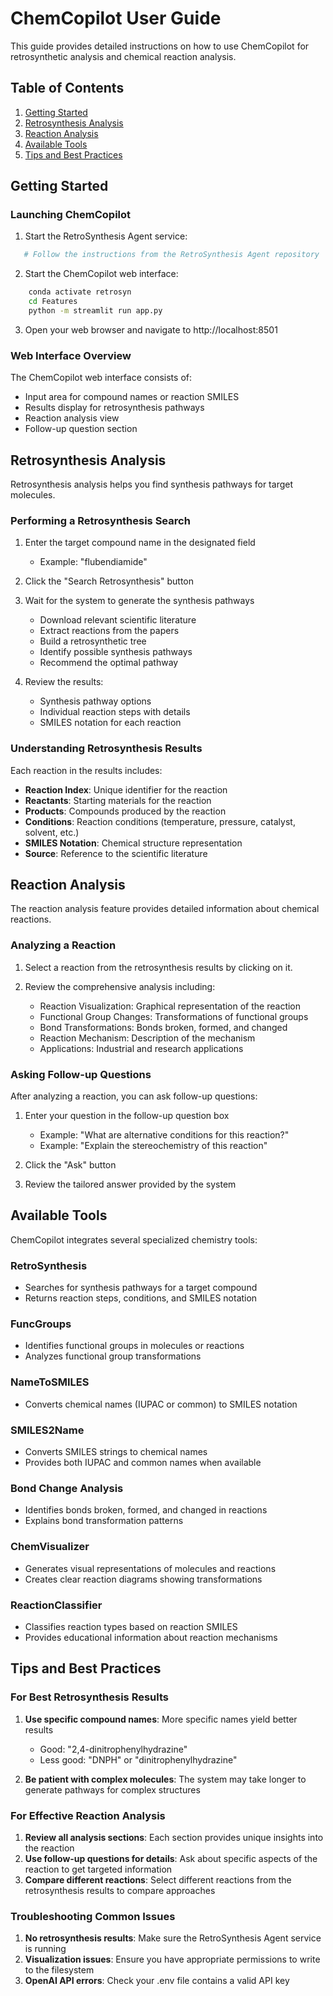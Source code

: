 # ChemCopilot User Guide

This guide provides detailed instructions on how to use ChemCopilot for retrosynthetic analysis and chemical reaction analysis.

## Table of Contents

1. [Getting Started](#getting-started)
2. [Retrosynthesis Analysis](#retrosynthesis-analysis)
3. [Reaction Analysis](#reaction-analysis)
4. [Available Tools](#available-tools)
5. [Tips and Best Practices](#tips-and-best-practices)

## Getting Started

### Launching ChemCopilot

1. Start the RetroSynthesis Agent service:

```bash
   # Follow the instructions from the RetroSynthesis Agent repository
```

2. Start the ChemCopilot web interface:

```bash
    conda activate retrosyn
    cd Features
    python -m streamlit run app.py
```

3. Open your web browser and navigate to http://localhost:8501

### Web Interface Overview

The ChemCopilot web interface consists of:

- Input area for compound names or reaction SMILES
- Results display for retrosynthesis pathways
- Reaction analysis view
- Follow-up question section

## Retrosynthesis Analysis

Retrosynthesis analysis helps you find synthesis pathways for target molecules.

### Performing a Retrosynthesis Search

1. Enter the target compound name in the designated field
   - Example: "flubendiamide"
   
2. Click the "Search Retrosynthesis" button

3. Wait for the system to generate the synthesis pathways
    - Download relevant scientific literature
    - Extract reactions from the papers
    - Build a retrosynthetic tree
    - Identify possible synthesis pathways
    - Recommend the optimal pathway

4. Review the results:
    - Synthesis pathway options
    - Individual reaction steps with details
    - SMILES notation for each reaction

### Understanding Retrosynthesis Results

Each reaction in the results includes:

- **Reaction Index**: Unique identifier for the reaction
- **Reactants**: Starting materials for the reaction
- **Products**: Compounds produced by the reaction
- **Conditions**: Reaction conditions (temperature, pressure, catalyst, solvent, etc.)
- **SMILES Notation**: Chemical structure representation
- **Source**: Reference to the scientific literature

## Reaction Analysis

The reaction analysis feature provides detailed information about chemical reactions.

### Analyzing a Reaction

1. Select a reaction from the retrosynthesis results by clicking on it.
   
2. Review the comprehensive analysis including:
    - Reaction Visualization: Graphical representation of the reaction
    - Functional Group Changes: Transformations of functional groups
    - Bond Transformations: Bonds broken, formed, and changed
    - Reaction Mechanism: Description of the mechanism
    - Applications: Industrial and research applications

### Asking Follow-up Questions

After analyzing a reaction, you can ask follow-up questions:

1. Enter your question in the follow-up question box
   - Example: "What are alternative conditions for this reaction?"
   - Example: "Explain the stereochemistry of this reaction"
   
2. Click the "Ask" button

3. Review the tailored answer provided by the system

## Available Tools

ChemCopilot integrates several specialized chemistry tools:

### RetroSynthesis
- Searches for synthesis pathways for a target compound
- Returns reaction steps, conditions, and SMILES notation

### FuncGroups
- Identifies functional groups in molecules or reactions
- Analyzes functional group transformations

### NameToSMILES
- Converts chemical names (IUPAC or common) to SMILES notation

### SMILES2Name
- Converts SMILES strings to chemical names
- Provides both IUPAC and common names when available

### Bond Change Analysis
- Identifies bonds broken, formed, and changed in reactions
- Explains bond transformation patterns

### ChemVisualizer
- Generates visual representations of molecules and reactions
- Creates clear reaction diagrams showing transformations

### ReactionClassifier
- Classifies reaction types based on reaction SMILES
- Provides educational information about reaction mechanisms

## Tips and Best Practices

### For Best Retrosynthesis Results

1. **Use specific compound names**: More specific names yield better results
   - Good: "2,4-dinitrophenylhydrazine"
   - Less good: "DNPH" or "dinitrophenylhydrazine"

2. **Be patient with complex molecules**: The system may take longer to generate pathways for complex structures

### For Effective Reaction Analysis

1. **Review all analysis sections**: Each section provides unique insights into the reaction
2. **Use follow-up questions for details**: Ask about specific aspects of the reaction to get targeted information
3. **Compare different reactions**: Select different reactions from the retrosynthesis results to compare approaches

### Troubleshooting Common Issues

1. **No retrosynthesis results**: Make sure the RetroSynthesis Agent service is running
2. **Visualization issues**: Ensure you have appropriate permissions to write to the filesystem
3. **OpenAI API errors**: Check your .env file contains a valid API key

